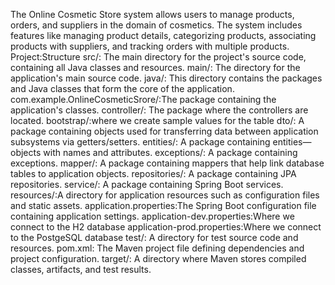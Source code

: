 The Online Cosmetic Store system allows users to manage products, orders, and suppliers in the domain of cosmetics. The system includes features like managing product details, categorizing products, associating products with suppliers, and tracking orders with multiple products.
Project:Structure
src/: The main directory for the project's source code, containing all Java classes and resources.
main/: The directory for the application's main source code.
java/: This directory contains the packages and Java classes that form the core of the application.
com.example.OnlineCosmeticSrore/:The package containing the application's classes.
controller/:  The package where the controllers are located.
bootstrap/:where we create sample values ​​for the table
dto/: A package containing objects used for transferring data between application subsystems via getters/setters.
entities/: A package containing entities—objects with names and attributes.
exceptions/: A package containing exceptions.
mapper/: A package containing mappers that help link database tables to application objects.
repositories/: A package containing JPA repositories.
service/: A package containing Spring Boot services.
resources/:A directory for application resources such as configuration files and static assets.
application.properties:The Spring Boot configuration file containing application settings.
application-dev.properties:Where we connect to the H2 database
application-prod.properties:Where we connect to the PostgeSQL database
test/: A directory for test source code and resources.
pom.xml: The Maven project file defining dependencies and project configuration.
target/: A directory where Maven stores compiled classes, artifacts, and test results.
